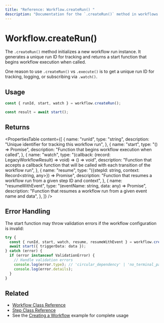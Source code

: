 ```yaml
---
title: "Reference: Workflow.createRun() "
description: "Documentation for the `.createRun()` method in workflows (legacy), which initializes a new workflow run instance."
---
```


# Workflow.createRun()

The `.createRun()` method initializes a new workflow run instance. It generates a unique run ID for tracking and returns a start function that begins workflow execution when called.

One reason to use `.createRun()` vs `.execute()` is to get a unique run ID for tracking, logging, or subscribing via `.watch()`.

## Usage

```typescript
const { runId, start, watch } = workflow.createRun();

const result = await start();
```

## Returns

<PropertiesTable
  content={[
    {
      name: "runId",
      type: "string",
      description: "Unique identifier for tracking this workflow run",
    },
    {
      name: "start",
      type: "() => Promise<LegacyWorkflowResult>",
      description: "Function that begins workflow execution when called",
    },
    {
      name: "watch",
      type: "(callback: (record: LegacyWorkflowResult) => void) => () => void",
      description:
        "Function that accepts a callback function that will be called with each transition of the workflow run",
    },
    {
      name: "resume",
      type: "({stepId: string, context: Record<string, any>}) => Promise<LegacyWorkflowResult>",
      description:
        "Function that resumes a workflow run from a given step ID and context",
    },
    {
      name: "resumeWithEvent",
      type: "(eventName: string, data: any) => Promise<LegacyWorkflowResult>",
      description:
        "Function that resumes a workflow run from a given event name and data",
    },
  ]}
/>

## Error Handling

The start function may throw validation errors if the workflow configuration is invalid:

```typescript
try {
  const { runId, start, watch, resume, resumeWithEvent } = workflow.createRun();
  await start({ triggerData: data });
} catch (error) {
  if (error instanceof ValidationError) {
    // Handle validation errors
    console.log(error.type); // 'circular_dependency' | 'no_terminal_path' | 'unreachable_step'
    console.log(error.details);
  }
}
```

## Related

- [Workflow Class Reference](./workflow.md)
- [Step Class Reference](./step-class.md)
- See the [Creating a Workflow](../../examples/workflows_legacy/creating-a-workflow.md) example for complete usage
